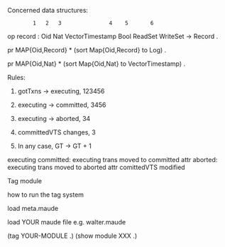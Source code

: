 Concerned data structures:  

            1   2   3               4    5       6
op record : Oid Nat VectorTimestamp Bool ReadSet WriteSet -> Record .

pr MAP{Oid,Record} * (sort Map{Oid,Record} to Log) .

pr MAP{Oid,Nat} * (sort Map{Oid,Nat} to VectorTimestamp) .


Rules:

1. gotTxns -> executing, 123456

2. executing -> committed, 3456

3. executing -> aborted, 34

4. committedVTS changes, 3

5. In any case, GT -> GT + 1


executing
committed: executing trans moved to committed attr
aborted: executing trans moved to aborted attr 
comittedVTS modified 


Tag module 

how to run the tag system

load meta.maude

load YOUR maude file e.g. walter.maude 

(tag YOUR-MODULE .)
(show module XXX .)


